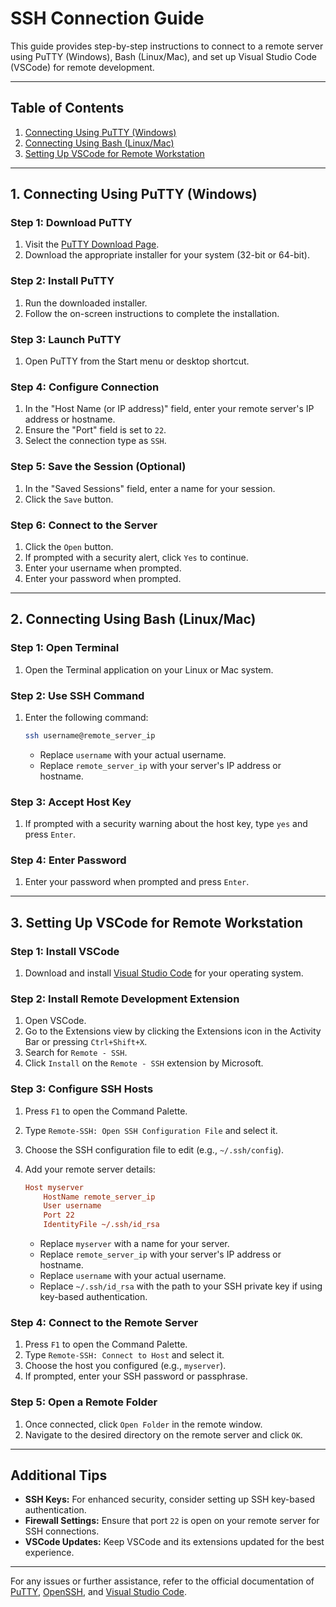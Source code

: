 # SSH Connection Guide

This guide provides step-by-step instructions to connect to a remote server using PuTTY (Windows), Bash (Linux/Mac), and set up Visual Studio Code (VSCode) for remote development.

---

## Table of Contents

1. [Connecting Using PuTTY (Windows)](#1-connecting-using-putty-windows)
2. [Connecting Using Bash (Linux/Mac)](#2-connecting-using-bash-linuxmac)
3. [Setting Up VSCode for Remote Workstation](#3-setting-up-vscode-for-remote-workstation)

---

## 1. Connecting Using PuTTY (Windows)

### Step 1: Download PuTTY

1. Visit the [PuTTY Download Page](https://www.chiark.greenend.org.uk/~sgtatham/putty/latest.html).
2. Download the appropriate installer for your system (32-bit or 64-bit).

### Step 2: Install PuTTY

1. Run the downloaded installer.
2. Follow the on-screen instructions to complete the installation.

### Step 3: Launch PuTTY

1. Open PuTTY from the Start menu or desktop shortcut.

### Step 4: Configure Connection

1. In the "Host Name (or IP address)" field, enter your remote server's IP address or hostname.
2. Ensure the "Port" field is set to `22`.
3. Select the connection type as `SSH`.

### Step 5: Save the Session (Optional)

1. In the "Saved Sessions" field, enter a name for your session.
2. Click the `Save` button.

### Step 6: Connect to the Server

1. Click the `Open` button.
2. If prompted with a security alert, click `Yes` to continue.
3. Enter your username when prompted.
4. Enter your password when prompted.

---

## 2. Connecting Using Bash (Linux/Mac)

### Step 1: Open Terminal

1. Open the Terminal application on your Linux or Mac system.

### Step 2: Use SSH Command

1. Enter the following command:

   ```bash
   ssh username@remote_server_ip
   ```

   - Replace `username` with your actual username.
   - Replace `remote_server_ip` with your server's IP address or hostname.

### Step 3: Accept Host Key

1. If prompted with a security warning about the host key, type `yes` and press `Enter`.

### Step 4: Enter Password

1. Enter your password when prompted and press `Enter`.

---

## 3. Setting Up VSCode for Remote Workstation

### Step 1: Install VSCode

1. Download and install [Visual Studio Code](https://code.visualstudio.com/) for your operating system.

### Step 2: Install Remote Development Extension

1. Open VSCode.
2. Go to the Extensions view by clicking the Extensions icon in the Activity Bar or pressing `Ctrl+Shift+X`.
3. Search for `Remote - SSH`.
4. Click `Install` on the `Remote - SSH` extension by Microsoft.

### Step 3: Configure SSH Hosts

1. Press `F1` to open the Command Palette.
2. Type `Remote-SSH: Open SSH Configuration File` and select it.
3. Choose the SSH configuration file to edit (e.g., `~/.ssh/config`).
4. Add your remote server details:

   ```ini
   Host myserver
       HostName remote_server_ip
       User username
       Port 22
       IdentityFile ~/.ssh/id_rsa
   ```

   - Replace `myserver` with a name for your server.
   - Replace `remote_server_ip` with your server's IP address or hostname.
   - Replace `username` with your actual username.
   - Replace `~/.ssh/id_rsa` with the path to your SSH private key if using key-based authentication.

### Step 4: Connect to the Remote Server

1. Press `F1` to open the Command Palette.
2. Type `Remote-SSH: Connect to Host` and select it.
3. Choose the host you configured (e.g., `myserver`).
4. If prompted, enter your SSH password or passphrase.

### Step 5: Open a Remote Folder

1. Once connected, click `Open Folder` in the remote window.
2. Navigate to the desired directory on the remote server and click `OK`.

---

## Additional Tips

- **SSH Keys:** For enhanced security, consider setting up SSH key-based authentication.
- **Firewall Settings:** Ensure that port `22` is open on your remote server for SSH connections.
- **VSCode Updates:** Keep VSCode and its extensions updated for the best experience.

---

For any issues or further assistance, refer to the official documentation of [PuTTY](https://www.putty.org/), [OpenSSH](https://www.openssh.com/), and [Visual Studio Code](https://code.visualstudio.com/docs/remote/ssh).
